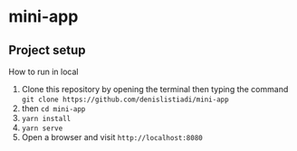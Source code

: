 # mini-app

## Project setup

How to run in local
1. Clone this repository by opening the terminal then typing the command `git clone https://github.com/denislistiadi/mini-app`
2. then `cd mini-app`
3. `yarn install`
4. `yarn serve`
5. Open a browser and visit `http://localhost:8080`
